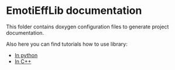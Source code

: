 # EmotiEffLib documentation

This folder contains doxygen configuration files to generate project documentation.

Also here you can find tutorials how to use library:
- [In python](tutorials/python)
- [In C++](tutorials/cpp)
